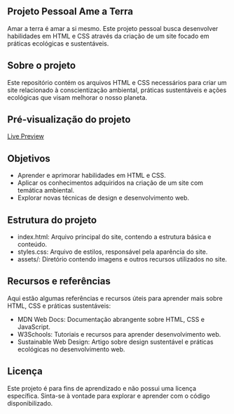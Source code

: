 ## Projeto Pessoal Ame a Terra
Amar a terra é amar a si mesmo. Este projeto pessoal busca desenvolver habilidades em HTML e CSS através da criação de um site focado em práticas ecológicas e sustentáveis.

## Sobre o projeto
Este repositório contém os arquivos HTML e CSS necessários para criar um site relacionado à conscientização ambiental, práticas sustentáveis e ações ecológicas que visam melhorar o nosso planeta.

## Pré-visualização do projeto
[Live Preview](https://joao-sgobero-ame-a-terra.netlify.app/)

## Objetivos
- Aprender e aprimorar habilidades em HTML e CSS.
- Aplicar os conhecimentos adquiridos na criação de um site com temática ambiental.
- Explorar novas técnicas de design e desenvolvimento web.

## Estrutura do projeto
- index.html: Arquivo principal do site, contendo a estrutura básica e conteúdo.
- styles.css: Arquivo de estilos, responsável pela aparência do site.
- assets/: Diretório contendo imagens e outros recursos utilizados no site.

## Recursos e referências
Aqui estão algumas referências e recursos úteis para aprender mais sobre HTML, CSS e práticas sustentáveis:

- MDN Web Docs: Documentação abrangente sobre HTML, CSS e JavaScript.
- W3Schools: Tutoriais e recursos para aprender desenvolvimento web.
- Sustainable Web Design: Artigo sobre design sustentável e práticas ecológicas no desenvolvimento web.

## Licença
Este projeto é para fins de aprendizado e não possui uma licença específica. Sinta-se à vontade para explorar e aprender com o código disponibilizado.
